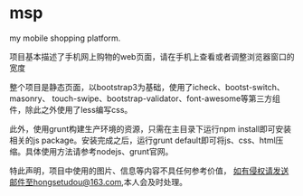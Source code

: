 # msp
my mobile shopping platform.

项目基本描述了手机网上购物的web页面，请在手机上查看或者调整浏览器窗口的宽度

整个项目是静态页面，以bootstrap3为基础，使用了icheck、bootst-switch、masonry、
touch-swipe、bootstrap-validator、font-awesome等第三方组件，除此之外使用了less编写css。

此外，使用grunt构建生产环境的资源，只需在主目录下运行npm install即可安装相关的js package。安装完成之后，运行grunt default即可将js、css、html压缩。具体使用方法请参考nodejs、grunt官网。

特此声明，项目中使用的图片、信息等内容不具任何参考价值，
如有侵权请发送邮件至hongsetudou@163.com,本人会及时处理。
